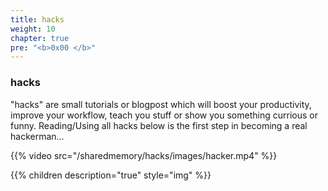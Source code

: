 ```yaml
---
title: hacks
weight: 10
chapter: true
pre: "<b>0x00 </b>"
---
```


### hacks

"hacks" are small tutorials or blogpost which will boost your productivity, improve your workflow, teach you stuff or show you something currious or funny. Reading/Using all hacks below is the first step in becoming a real hackerman...

{{% video src="/sharedmemory/hacks/images/hacker.mp4" %}}

{{% children description="true" style="img" %}}
